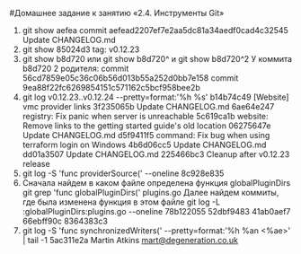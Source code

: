 #Домашнее задание к занятию «2.4. Инструменты Git»

1. git show aefea
commit aefead2207ef7e2aa5dc81a34aedf0cad4c32545
Update CHANGELOG.md
2. git show 85024d3
tag: v0.12.23
3. git show b8d720 или git show b8d720^ и git show b8d720^2
У коммита b8d720 2 родителя:
commit 56cd7859e05c36c06b56d013b55a252d0bb7e158
commit 9ea88f22fc6269854151c571162c5bcf958bee2b
4. git log v0.12.23..v0.12.24 --pretty=format:'%h %s'
b14b74c49 [Website] vmc provider links
3f235065b Update CHANGELOG.md
6ae64e247 registry: Fix panic when server is unreachable
5c619ca1b website: Remove links to the getting started guide's old location
06275647e Update CHANGELOG.md
d5f9411f5 command: Fix bug when using terraform login on Windows
4b6d06cc5 Update CHANGELOG.md
dd01a3507 Update CHANGELOG.md
225466bc3 Cleanup after v0.12.23 release
5. git log -S 'func providerSource(' --oneline
8c928e835
6. Сначала найдем в каком файле определена функция globalPluginDirs
git grep 'func globalPluginDirs('
plugins.go
Далее найдем коммиты, где была изменена функция в этом файле
git log -L :globalPluginDirs:plugins.go --oneline
78b122055
52dbf9483
41ab0aef7
66ebff90c
8364383c3
7. git log -S 'func synchronizedWriters(' --pretty=format:'%h %an <%ae>' | tail -1
5ac311e2a Martin Atkins <mart@degeneration.co.uk>
